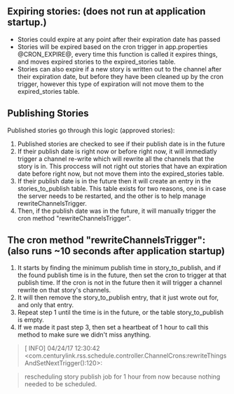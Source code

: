 ## Expiring stories: (does not run at application startup.) 

* Stories could expire at any point after their expiration date has passed
* Stories will be expired based on the cron trigger in app.properties @CRON\_EXPIRE@, every time this function is called it expires things, and moves expired stories to the expired\_stories table.
* Stories can also expire if a new story is written out to the channel after their expiration date, but before they have been cleaned up by the cron trigger, however this type of expiration will not move them to the expired\_stories table.

## Publishing Stories

Published stories go through this logic (approved stories):

1. Published stories are checked to see if their publish date is in the future 
2. If their publish date is right now or before right now, it will immediatly trigger a channel re-write which will rewrite all the channels that the story is in. This proccess will not right out stories that have an expiration date before right now, but not move them into the expired\_stories table. 
3. If their publish date is in the future then it will create an entry in the stories\_to\_publish table. This table exists for two reasons, one is in case the server needs to be restarted, and the other is to help manage rewriteChannelsTrigger. 
4. Then, if the publish date was in the future, it will manually trigger the cron method "rewriteChannelsTrigger".

## The cron method "rewriteChannelsTrigger": (also runs ~10 seconds after application startup) 

1. It starts by finding the minimum publish time in story\_to\_publish, and if the found publish time is in the future, then set the cron to trigger at that publish time. If the cron is not in the future then it will trigger a channel rewrite on that story's channels. 
2. It will then remove the story\_to\_publish entry, that it just wrote out for, and only that entry. 
3. Repeat step 1 until the time is in the future, or the table story\_to\_publish is empty. 
4. If we made it past step 3, then set a heartbeat of 1 hour to call this method to make sure we didn't miss anything. 

>[ INFO] 04/24/17 12:30:42 <com.centurylink.rss.schedule.controller.ChannelCrons:rewriteThingsAndSetNextTrigger():120>: 

>    rescheduling story publish job for 1 hour from now because nothing needed to be scheduled.
